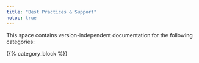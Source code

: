 ```yaml
---
title: "Best Practices & Support"
notoc: true
---
```


This space contains version-independent documentation for the following categories:

{{% category_block %}}
